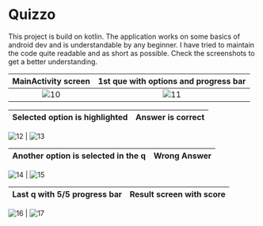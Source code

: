 # Quizzo
This project is build on kotlin. The application works on some basics of android dev and is understandable by any beginner. 
I have tried to maintain the code quite readable and as short as possible. 
Check the screenshots to get a better understanding.

MainActivity screen        |  1st que with options and progress bar
:-------------------------:|:-------------------------:
![10](https://user-images.githubusercontent.com/88729972/165075487-31eb47a2-0e16-4d07-9217-33f66b4e2276.jpeg) |  ![11](https://user-images.githubusercontent.com/88729972/165075512-eee25755-55a4-44be-86c7-5aab032779e3.jpeg)

Selected option is highlighted     |  Answer is correct
:-------------------------:|:-------------------------:
![12](https://user-images.githubusercontent.com/88729972/165075621-f6203755-babd-4c2e-9348-229da5376ac4.jpeg)
 |  ![13](https://user-images.githubusercontent.com/88729972/165075692-9559daa0-9506-40c7-8d76-48ad9037df83.jpeg)


Another option is selected in the q        |  Wrong Answer
:-------------------------:|:-------------------------:
![14](https://user-images.githubusercontent.com/88729972/165075762-8902dfdb-44dc-4bcc-8718-b3d61b55c1a6.jpeg)
 |  ![15](https://user-images.githubusercontent.com/88729972/165075791-4d4c573e-3dea-4d47-a00e-53035552400e.jpeg)


Last q with 5/5 progress bar     |  Result screen with score
:-------------------------:|:-------------------------:
![16](https://user-images.githubusercontent.com/88729972/165075872-0b4fd98d-6cb0-4235-8528-937cf9e572aa.jpeg)
 |  ![17](https://user-images.githubusercontent.com/88729972/165075896-329ab35f-5d26-4141-a1a2-061ce93f4013.jpeg)



